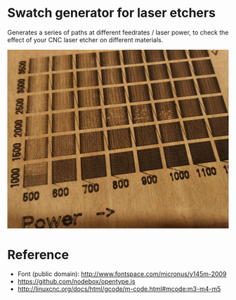 # Swatch generator for laser etchers

Generates a series of paths at different feedrates / laser power, to check the effect of your CNC laser etcher on different materials.

![Example on plywood](swatch.jpg)

# Reference
 - Font (public domain): http://www.fontspace.com/micronus/y145m-2009
 - https://github.com/nodebox/opentype.js
 - http://linuxcnc.org/docs/html/gcode/m-code.html#mcode:m3-m4-m5
